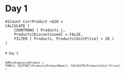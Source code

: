 # Day 1
<pre><code>#1Count CurrProduct <$20 = 
CALCULATE (
    COUNTROWS ( Products ),
    Products[Discontinued] = FALSE,
    FILTER ( Products, Products[UnitPrice] < 20 )
)
<code><pre>

# Day 2
<pre><code>
#2MostExpensiveProduct = 
TOPN(1, DISTINCT(Products[ProductName]), CALCULATE(Products[Unit Price])
)
<code><pre>
